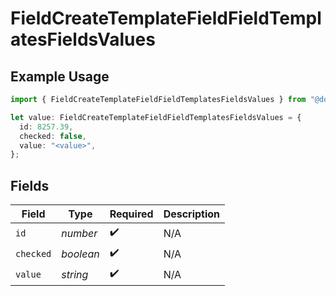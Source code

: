 # FieldCreateTemplateFieldFieldTemplatesFieldsValues

## Example Usage

```typescript
import { FieldCreateTemplateFieldFieldTemplatesFieldsValues } from "@documenso/sdk-typescript/models/operations";

let value: FieldCreateTemplateFieldFieldTemplatesFieldsValues = {
  id: 8257.39,
  checked: false,
  value: "<value>",
};
```

## Fields

| Field              | Type               | Required           | Description        |
| ------------------ | ------------------ | ------------------ | ------------------ |
| `id`               | *number*           | :heavy_check_mark: | N/A                |
| `checked`          | *boolean*          | :heavy_check_mark: | N/A                |
| `value`            | *string*           | :heavy_check_mark: | N/A                |